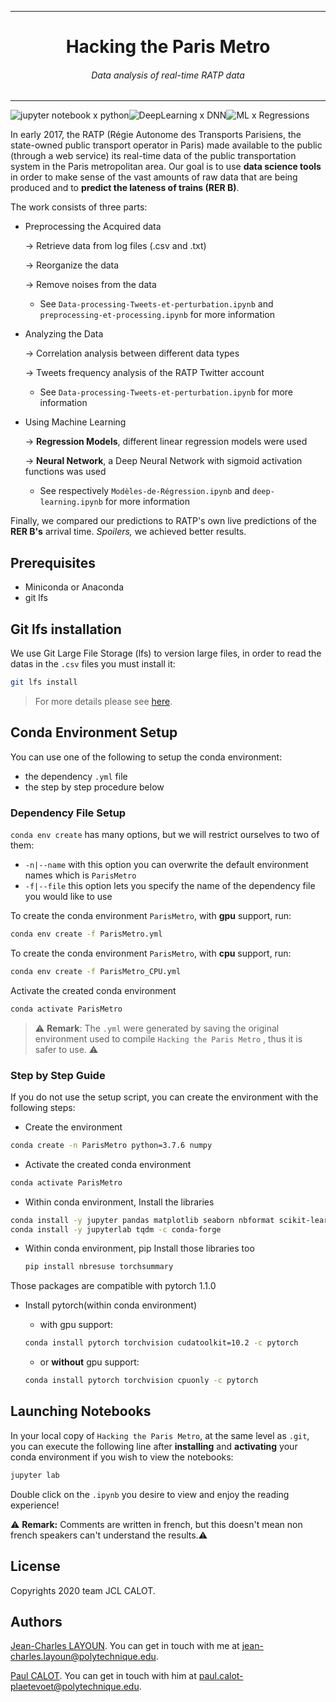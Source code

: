 



---



<center><h1>Hacking the Paris Metro</h1></center>

<h6><center>Data analysis of real-time RATP data</center></h6>



---


![jupyter notebook x python](https://img.shields.io/badge/jupyter%20notebook-python-orange)![DeepLearning x DNN](https://img.shields.io/badge/DeepLearning-DNN-blue)![ML x Regressions](https://img.shields.io/badge/MachineLearning-Regressions-ff69b4)


In early 2017, the RATP (Régie Autonome des Transports Parisiens, the state-owned public transport operator in Paris) made available to the public (through a web service) its real-time data of the public transportation system in the Paris metropolitan area. Our goal is to use **data science tools** in order to make sense of the vast amounts of raw data that are being produced and to **predict the lateness of trains (RER B)**.

The work consists of three parts:

* Preprocessing the Acquired data 

  &rarr; Retrieve data from log files (.csv and .txt)

  &rarr; Reorganize the data

  &rarr; Remove noises from the data

  * See `Data-processing-Tweets-et-perturbation.ipynb` and `preprocessing-et-processing.ipynb` for more information

* Analyzing the Data

  &rarr; Correlation analysis between different data types

  &rarr; Tweets frequency analysis of the RATP Twitter account

  * See `Data-processing-Tweets-et-perturbation.ipynb` for more information

* Using Machine Learning

  &rarr; **Regression Models**, different linear regression models were used 

  &rarr; **Neural Network**, a Deep Neural Network with sigmoid activation functions was used
  
  * See respectively `Modèles-de-Régression.ipynb` and `deep-learning.ipynb` for more information

Finally, we compared our predictions to RATP's own live predictions of the **RER B's** arrival time. *Spoilers,* we achieved better results.

## Prerequisites

* Miniconda or Anaconda
* git lfs 

## Git lfs installation

We use Git Large File Storage (lfs) to version large files, in order to read the datas in the `.csv` files you must install it: 

```bash
git lfs install
```

> For more details please see [here](https://git-lfs.github.com/).

## Conda Environment Setup

You can use one of the following to setup the conda environment:

- the dependency `.yml` file
- the step by step procedure below

### Dependency File Setup

`conda env create` has many options, but we will restrict ourselves to two of them:

- `-n|--name` with this option you can overwrite the default environment names which is `ParisMetro`
- `-f|--file` this option lets you specify the name of the dependency file you would like to use

To create the conda environment `ParisMetro`, with **gpu** support, run:

```bash
conda env create -f ParisMetro.yml
```

To create the conda environment `ParisMetro`, with **cpu** support, run:

```bash
conda env create -f ParisMetro_CPU.yml
```

Activate the created conda environment

```bash
conda activate ParisMetro
```

> ⚠ **Remark**: The `.yml` were generated by saving the original environment used to compile `Hacking the Paris Metro` , thus it is safer to use. ⚠

### Step by Step Guide

If you do not use the setup script, you can create the environment with the following steps:

- Create the environment

```bash
conda create -n ParisMetro python=3.7.6 numpy
```

- Activate the created conda environment

```bash
conda activate ParisMetro
```

- Within conda environment, Install the libraries

```bash
conda install -y jupyter pandas matplotlib seaborn nbformat scikit-learn
conda install -y jupyterlab tqdm -c conda-forge
```

- Within conda environment, pip Install those libraries too

  ```bash
  pip install nbresuse torchsummary
  ```

Those packages are compatible with pytorch 1.1.0

- Install pytorch(within conda environment)

  - with gpu support:

  ```bash
  conda install pytorch torchvision cudatoolkit=10.2 -c pytorch
  ```

  - or **without** gpu support:

  ```bash
  conda install pytorch torchvision cpuonly -c pytorch
  ```

## Launching Notebooks

In your local copy of `Hacking the Paris Metro`, at the same level as `.git`, you can execute the following line after **installing** and **activating** your conda environment if you wish to view the notebooks:

```bash 
jupyter lab
```

Double click on the `.ipynb` you desire to view and enjoy the reading experience!

:warning: **Remark:**  Comments are written in french, but this doesn't mean non french speakers can't understand the results.:warning:

## License

Copyrights 2020 team JCL CALOT.

## Authors

[Jean-Charles LAYOUN](https://www.linkedin.com/in/jclayoun). You can get in touch with me at [jean-charles.layoun@polytechnique.edu](mailto:jean-charles.layoun@polytechnique.edu).

[Paul CALOT](https://www.linkedin.com/in/paul-calot-43549814b/). You can get in touch with him at [paul.calot-plaetevoet@polytechnique.edu](mailto:paul.calot-plaetevoet@polytechnique.edu).

